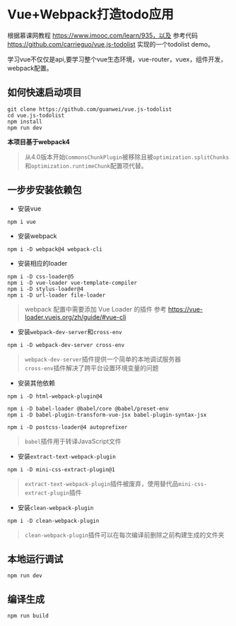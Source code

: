 # Vue+Webpack打造todo应用

根据慕课网教程 https://www.imooc.com/learn/935，以及 参考代码 https://github.com/carrieguo/vue.js-todolist 实现的一个todolist demo。

学习vue不仅仅是api,要学习整个vue生态环境，vue-router，vuex，组件开发，webpack配置。

## 如何快速启动项目

```
git clone https://github.com/guanwei/vue.js-todolist
cd vue.js-todolist
npm install
npm run dev
```

**本项目基于webpack4**

> 从4.0版本开始`CommonsChunkPlugin`被移除且被`optimization.splitChunks`和`optimization.runtimeChunk`配置项代替。

## 一步步安装依赖包

- 安装vue
```
npm i vue
```

- 安装webpack
```
npm i -D webpack@4 webpack-cli
```

- 安装相应的loader
```
npm i -D css-loader@5
npm i -D vue-loader vue-template-compiler
npm i -D stylus-loader@4
npm i -D url-loader file-loader
```

> webpack 配置中需要添加 Vue Loader 的插件 参考 https://vue-loader.vuejs.org/zh/guide/#vue-cli

- 安装`webpack-dev-server`和`cross-env`
```
npm i -D webpack-dev-server cross-env
```

> `webpack-dev-server`插件提供一个简单的本地调试服务器<br/>
> `cross-env`插件解决了跨平台设置环境变量的问题

- 安装其他依赖
```
npm i -D html-webpack-plugin@4

npm i -D babel-loader @babel/core @babel/preset-env
npm i -D babel-plugin-transform-vue-jsx babel-plugin-syntax-jsx

npm i -D postcss-loader@4 autoprefixer
```

> `babel`插件用于转译JavaScript文件

- 安装`extract-text-webpack-plugin`
```
npm i -D mini-css-extract-plugin@1
```

> `extract-text-webpack-plugin`插件被废弃，使用替代品`mini-css-extract-plugin`插件

- 安装`clean-webpack-plugin`
```
npm i -D clean-webpack-plugin
```

> `clean-webpack-plugin`插件可以在每次编译前删除之前构建生成的文件夹

## 本地运行调试
```
npm run dev
```

## 编译生成
```
npm run build
```